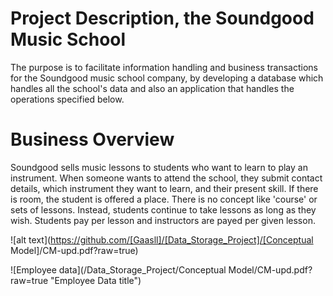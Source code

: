 # Project Description, the Soundgood Music School
The purpose is to facilitate information handling and business transactions for the Soundgood music school company, by developing a database which handles all the school's data and also an application that handles the operations specified below.
# Business Overview
Soundgood sells music lessons to students who want to learn to play an instrument. When someone wants to attend the school, they submit contact details, which instrument they want to learn, and their present skill. If there is room, the student is offered a place. There is no concept like 'course' or sets of lessons. Instead, students continue to take lessons as long as they wish. Students pay per lesson and instructors are payed per given lesson.

![alt text](https://github.com/[Gaasll]/[Data_Storage_Project]/[Conceptual Model]/CM-upd.pdf?raw=true)


![Employee data](/Data_Storage_Project/Conceptual Model/CM-upd.pdf?raw=true "Employee Data title")
